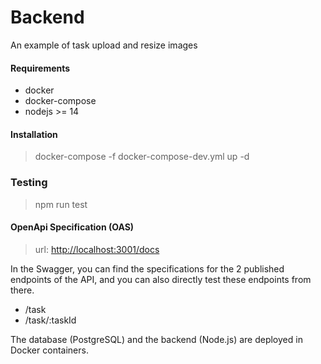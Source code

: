 # Backend
An example of task upload and resize images
#### Requirements
* docker
* docker-compose
* nodejs >= 14 
#### Installation
> docker-compose -f docker-compose-dev.yml up -d
### Testing
> npm run test
#### OpenApi Specification (OAS)
> url: [http://localhost:3001/docs](http://localhost:3001/docs)

In the Swagger, you can find the specifications for the 2 published endpoints of the API, and you can also directly test these endpoints from there.
* /task
* /task/:taskId

The database (PostgreSQL) and the backend (Node.js) are deployed in Docker containers.



